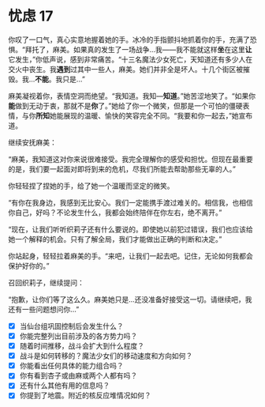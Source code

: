 # 忧虑 17

你叹了一口气，真心实意地握着她的手。冰冷的手指颤抖地抓着你的手，充满了恐惧。“拜托了，麻美。如果真的发生了一场战争...我——我不能就这样**坐**在这里**让**它发生，”你低声说，感到非常痛苦。“十三名魔法少女死亡，天知道还有多少人在交火中丧生。我**遇到**过其中一些人，麻美。她们并非全是坏人。十几个街区被摧毁。我...**不能**。我只是...”

麻美凝视着你，表情空洞而绝望。“我知道。我知—**知道**。”她苦涩地笑了。“如果你**能**做到无动于衷，那就不是**你**了。”她给了你一个微笑，但那是一个可怕的僵硬表情，与你**所知**她能展现的温暖、愉快的笑容完全不同。“我要和你一起去，”她宣布道。

继续安抚麻美：

“麻美，我知道这对你来说很难接受。我完全理解你的感受和担忧。但现在最重要的是，我们要一起面对即将到来的危机，尽我们所能去帮助那些无辜的人。”

你轻轻捏了捏她的手，给了她一个温暖而坚定的微笑。

“有你在我身边，我感到无比安心。我们一定能携手渡过难关的。相信我，也相信你自己，好吗？不论发生什么，我都会始终陪伴在你左右，绝不离开。”

“现在，让我们听听织莉子还有什么要说的。即使她以前犯过错误，我们也应该给她一个解释的机会。只有了解全局，我们才能做出正确的判断和决定。”

你站起身，轻轻拉着麻美的手。“来吧，让我们一起去吧。记住，无论如何我都会保护好你的。”

召回织莉子，继续提问：

“抱歉，让你们等了这么久。麻美她只是...还没准备好接受这一切。请继续吧，我还有一些问题想问你...”

- [x] 当仙台组巩固控制后会发生什么？
- [x] 你能完整列出目前涉及的各方势力吗？
- [x] 随着时间推移，战斗会扩大到什么程度？
- [x] 战斗是如何转移的？魔法少女们的移动速度和方向如何？
- [x] 你能看出任何具体的能力组合吗？
- [x] 你有看到杏子或由麻或两个人都有吗？
- [x] 还有什么其他有用的信息吗？
- [x] 你提到了地震。附近的核反应堆情况如何？
